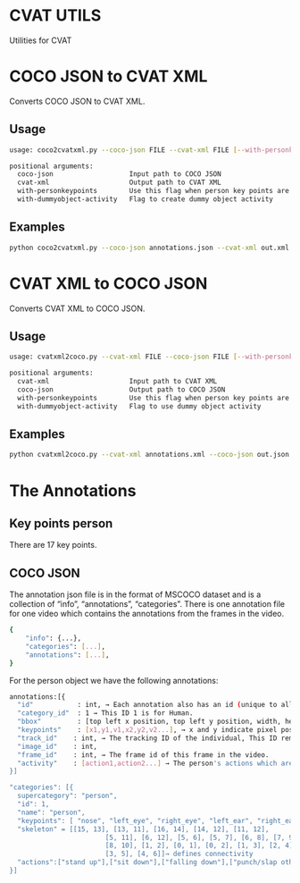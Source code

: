 # CVAT UTILS
Utilities for CVAT

# COCO JSON to CVAT XML

Converts COCO JSON to CVAT XML.

## Usage

```bash
usage: coco2cvatxml.py --coco-json FILE --cvat-xml FILE [--with-personkeypoints] [--with-dummyobject-activity]

positional arguments:
  coco-json                   Input path to COCO JSON
  cvat-xml                    Output path to CVAT XML
  with-personkeypoints        Use this flag when person key points are included
  with-dummyobject-activity   Flag to create dummy object activity

```

## Examples

```bash
python coco2cvatxml.py --coco-json annotations.json --cvat-xml out.xml --with-personkeypoints
```

# CVAT XML to COCO JSON

Converts CVAT XML to COCO JSON.

## Usage

```bash
usage: cvatxml2coco.py --cvat-xml FILE --coco-json FILE [--with-personkeypoints]

positional arguments:
  cvat-xml                    Input path to CVAT XML
  coco-json                   Output path to COCO JSON
  with-personkeypoints        Use this flag when person key points are included
  with-dummyobject-activity   Flag to use dummy object activity

```

## Examples

```bash
python cvatxml2coco.py --cvat-xml annotations.xml --coco-json out.json --with-personkeypoints
```

# The Annotations

## Key points person
There are 17 key points.


## COCO JSON
The annotation json file is in the format of MSCOCO dataset and is a collection of “info”, “annotations”, “categories”. There is one annotation file for one video which contains the annotations from the frames in the video. 

```bash
{
    "info": {...},
    "categories": [...], 
    "annotations": [...],
}
```

For the person object we have the following annotations:<br />
```bash
annotations:[{
  "id"           : int, → Each annotation also has an id (unique to all other annotations).
  "category_id"  : 1 → This ID 1 is for Human.
  "bbox"         : [top left x position, top left y position, width, height], → Denoting the bbox location of that person. Box coordinates are measured from the top left image corner and are 0-indexed.
  "keypoints"    : [x1,y1,v1,x2,y2,v2...], → x and y indicate pixel positions in the image. v indicates visibility— v=0: not labeled (in which case x=y=0), v=1: labeled but not visible, and v=2: labeled and visible.
  "track_id"    : int, → The tracking ID of the individual, This ID remains constant for that person/object in all the sequences of the video.
  "image_id"    : int, 
  "frame_id"    : int, → The frame id of this frame in the video.
  "activity"    : [action1,action2...] → The person's actions which are captured.
}]

"categories": [{
  supercategory": "person",
  "id": 1,
  "name": "person",
  "keypoints": [ "nose", "left_eye", "right_eye", "left_ear", "right_ear", "left_shoulder", "right_shoulder", "left_elbow", "right_elbow", "left_wrist", "right_wrist", "left_hip", "right_hip", "left_knee", "right_knee", "left_ankle", "right_ankle" ], 
  "skeleton" = [[15, 13], [13, 11], [16, 14], [14, 12], [11, 12],
                        [5, 11], [6, 12], [5, 6], [5, 7], [6, 8], [7, 9],
                        [8, 10], [1, 2], [0, 1], [0, 2], [1, 3], [2, 4],
                        [3, 5], [4, 6]]→ defines connectivity
  "actions":["stand up"],["sit down"],["falling down"],["punch/slap other person"],["kicking other person"],["pushing other person"],...
}]
```


